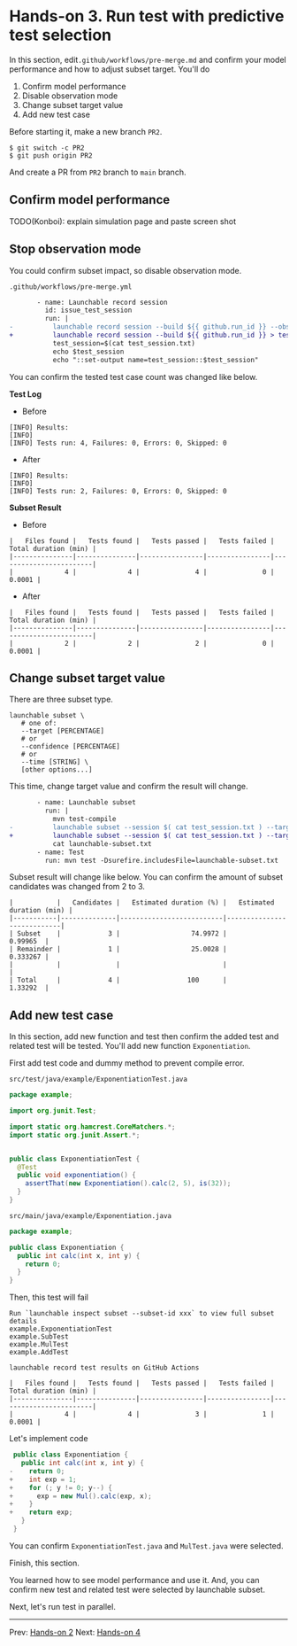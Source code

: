 # Hands-on 3. Run test with predictive test selection

In this section, edit`.github/workflows/pre-merge.md` and confirm your model performance and how to adjust subset target.
You'll do

1. Confirm model performance
1. Disable observation mode
1. Change subset target value
1. Add new test case


Before starting it, make a new branch `PR2`.

```
$ git switch -c PR2
$ git push origin PR2
```
 And create a PR from `PR2` branch to `main` branch.

## Confirm model performance

TODO(Konboi): explain simulation page and paste screen shot

## Stop observation mode

You could confirm subset impact, so disable observation mode.

`.github/workflows/pre-merge.yml`
```diff
       - name: Launchable record session
         id: issue_test_session
         run: |
-          launchable record session --build ${{ github.run_id }} --observation > test_session.txt
+          launchable record session --build ${{ github.run_id }} > test_session.txt
           test_session=$(cat test_session.txt)
           echo $test_session
           echo "::set-output name=test_session::$test_session"
```

You can confirm the tested test case count was changed like below.

**Test Log**

- Before
```
[INFO] Results:
[INFO]
[INFO] Tests run: 4, Failures: 0, Errors: 0, Skipped: 0
```

- After
```
[INFO] Results:
[INFO]
[INFO] Tests run: 2, Failures: 0, Errors: 0, Skipped: 0
```

**Subset Result**

- Before
```
|   Files found |   Tests found |   Tests passed |   Tests failed |   Total duration (min) |
|---------------|---------------|----------------|----------------|------------------------|
|             4 |             4 |              4 |              0 |                 0.0001 |
```

- After
```
|   Files found |   Tests found |   Tests passed |   Tests failed |   Total duration (min) |
|---------------|---------------|----------------|----------------|------------------------|
|             2 |             2 |              2 |              0 |                 0.0001 |
```

 ## Change subset target value

 There are three subset type.

 ```
 launchable subset \
    # one of:
    --target [PERCENTAGE]
    # or
    --confidence [PERCENTAGE]
    # or
    --time [STRING] \
    [other options...]
```

This time, change target value and confirm the result will change.

```diff
       - name: Launchable subset
         run: |
           mvn test-compile
-          launchable subset --session $( cat test_session.txt ) --target 50% maven --test-compile-created-file target/maven-status/maven-compiler-plugin/testCompile/default-testCompile/createdFiles.lst > launchable-subset.txt
+          launchable subset --session $( cat test_session.txt ) --target 75% maven --test-compile-created-file target/maven-status/maven-compiler-plugin/testCompile/default-testCompile/createdFiles.lst > launchable-subset.txt
           cat launchable-subset.txt
       - name: Test
         run: mvn test -Dsurefire.includesFile=launchable-subset.txt
```

Subset result will change like below. You can confirm the amount of subset candidates was changed from 2 to 3.
```
|           |   Candidates |   Estimated duration (%) |   Estimated duration (min) |
|-----------|--------------|--------------------------|----------------------------|
| Subset    |            3 |                  74.9972 |                   0.99965  |
| Remainder |            1 |                  25.0028 |                   0.333267 |
|           |              |                          |                            |
| Total     |            4 |                 100      |                   1.33292  |
```

## Add new test case

In this section, add new function and test then confirm the added test and related test will be tested.
You'll add new function `Exponentiation`.

First add test code and dummy method to prevent compile error.

`src/test/java/example/ExponentiationTest.java`
```java
package example;

import org.junit.Test;

import static org.hamcrest.CoreMatchers.*;
import static org.junit.Assert.*;


public class ExponentiationTest {
  @Test
  public void exponentiation() {
    assertThat(new Exponentiation().calc(2, 5), is(32));
  }
}
```

`src/main/java/example/Exponentiation.java`
```java
package example;

public class Exponentiation {
  public int calc(int x, int y) {
    return 0;
  }
}
```

Then, this test will fail

```
Run `launchable inspect subset --subset-id xxx` to view full subset details
example.ExponentiationTest
example.SubTest
example.MulTest
example.AddTest
```

`launchable record test results on GitHub Actions`

```
|   Files found |   Tests found |   Tests passed |   Tests failed |   Total duration (min) |
|---------------|---------------|----------------|----------------|------------------------|
|             4 |             4 |              3 |              1 |                 0.0001 |
```

Let's implement code

```java
 public class Exponentiation {
   public int calc(int x, int y) {
-    return 0;
+    int exp = 1;
+    for (; y != 0; y--) {
+      exp = new Mul().calc(exp, x);
+    }
+    return exp;
   }
 }
```

You can confirm `ExponentiationTest.java` and `MulTest.java` were selected.

Finish, this section.

You learned how to see model performance and use it. And, you can confirm new test and related test were selected by launchable subset.

Next, let's run test in parallel.


___

Prev: [Hands-on 2](HANDSON2.md)
Next: [Hands-on 4](HANDSON4.md)

